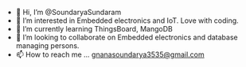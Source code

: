 - 👋 Hi, I’m @SoundaryaSundaram
- 👀 I’m interested in Embedded electronics and IoT. Love with coding.
- 🌱 I’m currently learning ThingsBoard, MangoDB
- 💞️ I’m looking to collaborate on Embedded electronics and database managing persons.
- 📫 How to reach me ... gnanasoundarya3535@gmail.com

<!---
SoundaryaSundar/SoundaryaSundar is a ✨ special ✨ repository because its `README.md` (this file) appears on your GitHub profile.
You can click the Preview link to take a look at your changes.
--->
